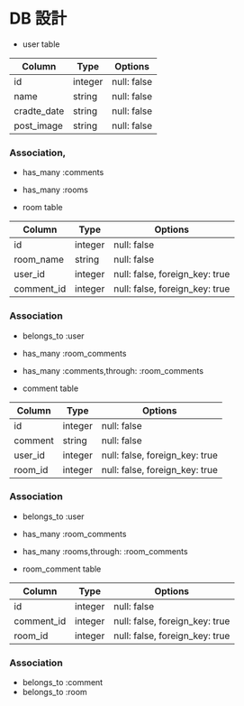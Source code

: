 # DB  設計

- user table

|Column|Type|Options|
|------|----|-------|
|id|integer|null: false|
|name|string|null: false|
|cradte_date|string|null: false|
|post_image|string|null: false|

### Association,
- has_many :comments
- has_many :rooms


- room table

|Column|Type|Options|
|------|----|-------|
|id|integer|null: false|
|room_name|string|null: false|
|user_id|integer|null: false, foreign_key: true|
|comment_id|integer|null: false, foreign_key: true|

### Association
- belongs_to :user
- has_many :room_comments
- has_many :comments,through: :room_comments


- comment table

|Column|Type|Options|
|------|----|-------|
|id|integer|null: false|
|comment|string|null: false|
|user_id|integer|null: false, foreign_key: true|
|room_id|integer|null: false, foreign_key: true|

### Association
- belongs_to :user
- has_many :room_comments
- has_many :rooms,through: :room_comments


- room_comment table

|Column|Type|Options|
|------|----|-------|
|id|integer|null: false|
|comment_id|integer|null: false, foreign_key: true|
|room_id|integer|null: false, foreign_key: true|

### Association
- belongs_to :comment
- belongs_to :room
